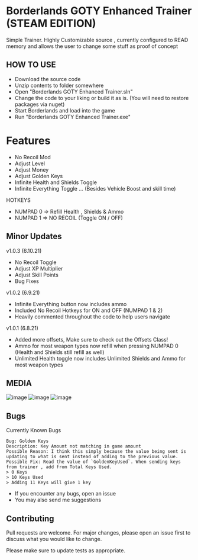 # Borderlands GOTY Enhanced Trainer (STEAM EDITION)
Simple Trainer. Highly Customizable source , currently configured to READ memory and allows the user to change some stuff as proof of concept

## HOW TO USE
- Download the source code
- Unzip contents to folder somewhere
- Open "Borderlands GOTY Enhanced Trainer.sln"
- Change the code to your liking or build it as is. (You will need to restore packages via nuget)
- Start Borderlands and load into the game
- Run "Borderlands GOTY Enhanced Trainer.exe"

# Features
- No Recoil Mod
- Adjust Level
- Adjust Money
- Adjust Golden Keys
- Infinite Health and Shields Toggle
- Infinite Everything Toggle ... (Besides Vehicle Boost and skill time)

HOTKEYS
- NUMPAD 0 => Refill Health , Shields & Ammo
- NUMPAD 1 => NO RECOIL (Toggle ON / OFF)

## Minor Updates
v1.0.3 (6.10.21)
- No Recoil Toggle
- Adjust XP Multiplier 
- Adjust Skill Points
- Bug Fixes

v1.0.2 (6.9.21)
- Infinite Everything button now includes ammo
- Included No Recoil Hotkeys for ON and OFF (NUMPAD 1 & 2)
- Heavily commented throughout the code to help users navigate

v1.0.1 (6.8.21)
- Added more offsets, Make sure to check out the Offsets Class!
- Ammo for most weapon types now refill when pressing NUMPAD 0 (Health and Shields still refill as well)
- Unlimited Health toggle now includes Unlimited Shields and Ammo for most weapon types

## MEDIA
![image](https://user-images.githubusercontent.com/80198020/121113312-d16abd80-c7df-11eb-93a0-17420e3544a5.png)
![image](https://user-images.githubusercontent.com/80198020/121112725-cd8a6b80-c7de-11eb-9a9f-21d76c0c4dfa.png)
![image](https://user-images.githubusercontent.com/80198020/121112768-e266ff00-c7de-11eb-949f-7053271488f3.png)

## Bugs
Currently Known Bugs
```
Bug: Golden Keys
Description: Key Amount not matching in game amount
Possible Reason: I think this simply because the value being sent is updating to what is sent instead of adding to the previous value.
Possible Fix: Read the value of `GoldenKeyUsed`. When sending keys from trainer , add from Total Keys Used. 
> 0 Keys
> 10 Keys Used
> Adding 11 Keys will give 1 key
```
- If you encounter any bugs, open an issue
- You may also send me suggestions

## Contributing
Pull requests are welcome. For major changes, please open an issue first to discuss what you would like to change.

Please make sure to update tests as appropriate.
